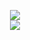 <p align="center">
    <img src="https://github-readme-stats.vercel.app/api/top-langs/?username=ArenRitz&theme=dark">
    <br>
    <img src="https://github-readme-stats.vercel.app/api?username=ArenRitz&count_private=true&show_icons=true&theme=dark&layout=compact">
</p>

